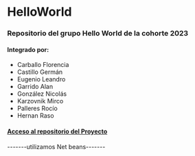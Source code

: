 # HelloWorld
### Repositorio del grupo Hello World de la cohorte 2023
#### Integrado por:
- Carballo Florencia
- Castillo Germán
- Eugenio Leandro
- Garrido Alan
- González Nicolás
- Karzovnik Mirco
- Palleres Rocío
- Hernan Raso
#### [Acceso al repositorio del Proyecto](https://github.com/CodeStrong2023/HelloWorld-Projecto-Final)
-------utilizamos Net beans-------
